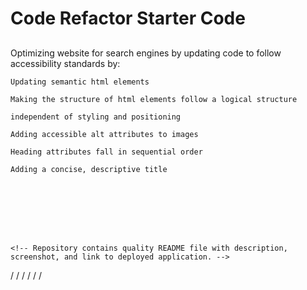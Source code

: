 # Code Refactor Starter Code

## 









Optimizing website for search engines by updating code to follow accessibility standards by:

    Updating semantic html elements

    Making the structure of html elements follow a logical structure 

    independent of styling and positioning

    Adding accessible alt attributes to images

    Heading attributes fall in sequential order

    Adding a concise, descriptive title








    <!-- Repository contains quality README file with description, screenshot, and link to deployed application. -->


<!-- TO DO --> 
<!-- title(?) --> /
<!-- semantic tags (section, article, header p, etc.) --> / 
<!-- img alt attributes --> / 
<!-- heading attributes (h1, h2, etc.) --> / 
<!-- html elements follow logical structure independent of styling and positioning --> / 
<!-- CSS clean up and add comments --> / 
<!-- w3c validator website  -->


<!-- REQUIREMENTS 
Repository contains multiple descriptive commit messages.
Repository follows best practices for class/id naming conventions, indentation, quality comments, etc.
Repository follows best practices for file structure and naming conventions. 
Repository has a unique name.
-->
